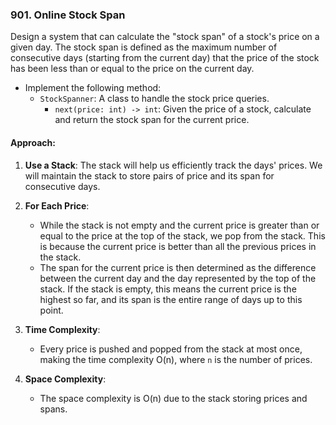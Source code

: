 ### 901. Online Stock Span

Design a system that can calculate the "stock span" of a stock's price on a given day. The stock span is defined as the maximum number of consecutive days (starting from the current day) that the price of the stock has been less than or equal to the price on the current day.

- Implement the following method:
  - `StockSpanner`: A class to handle the stock price queries.
    - `next(price: int) -> int`: Given the price of a stock, calculate and return the stock span for the current price.

#### Approach:

1. **Use a Stack**: The stack will help us efficiently track the days' prices. We will maintain the stack to store pairs of price and its span for consecutive days.

2. **For Each Price**:
   - While the stack is not empty and the current price is greater than or equal to the price at the top of the stack, we pop from the stack. This is because the current price is better than all the previous prices in the stack.
   - The span for the current price is then determined as the difference between the current day and the day represented by the top of the stack. If the stack is empty, this means the current price is the highest so far, and its span is the entire range of days up to this point.

3. **Time Complexity**:
   - Every price is pushed and popped from the stack at most once, making the time complexity O(n), where `n` is the number of prices.

4. **Space Complexity**:
   - The space complexity is O(n) due to the stack storing prices and spans.
